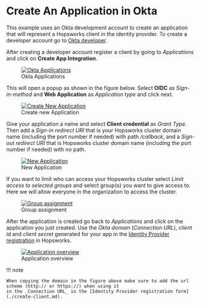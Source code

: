 # Create An Application in Okta

This example uses an Okta development account to create an application that will represent a Hopsworks client in the 
identity provider. To create a developer account go to [Okta developer](https://developer.okta.com/signup/).

After creating a developer account register a client by going to _Applications_ and click on **Create App Integration**.

  <figure>
    <a  href="../../../assets/images/admin/oauth2/okta.png">
      <img src="../../../assets/images/admin/oauth2/okta.png" alt="Okta Applications" />
    </a>
    <figcaption>Okta Applications</figcaption>
  </figure>

This will open a popup as shown in the figure below. Select **OIDC** as _Sign-in-method_ and **Web Application** as 
_Application type_ and click next.
  <figure>
    <a  href="../../../assets/images/admin/oauth2/create-new-app.png">
      <img src="../../../assets/images/admin/oauth2/create-new-app.png" alt="Create New Application" />
    </a>
    <figcaption>Create new Application</figcaption>
  </figure>

Give your application a name and select **Client credential** as _Grant Type_. Then add a _Sign-in redirect URI_ 
that is your Hopsworks cluster domain name (including the port number if needed) with path _/callback_, and a _Sign-out 
redirect URI_ that is Hopsworks cluster domain name (including the port number if needed) with no path.

  <figure>
    <a  href="../../../assets/images/admin/oauth2/new-web-app.png">
      <img src="../../../assets/images/admin/oauth2/new-web-app.png" alt="New Application" />
    </a>
    <figcaption>New Application</figcaption>
  </figure>

If you want to limit who can access your Hopsworks cluster select _Limit access to selected groups_ and 
select group(s) you want to give access to. Here we will allow everyone in the organization to access the cluster.

  <figure>
    <a  href="../../../assets/images/admin/oauth2/assignments.png">
      <img src="../../../assets/images/admin/oauth2/assignments.png" alt="Group assignment" />
    </a>
    <figcaption>Group assignment</figcaption>
  </figure>

After the application is created go back to _Applications_ and click on the application you just created. Use the
_Okta domain_ (_Connection URL_), _client id_ and _client secret_ generated for your app in the 
[Identity Provider registration](./create-client.md) in Hopsworks.

  <figure>
    <a  href="../../../assets/images/admin/oauth2/overview.png">
      <img src="../../../assets/images/admin/oauth2/overview.png" alt="Application overview" />
    </a>
    <figcaption>Application overview</figcaption>
  </figure>

!!! note

    When copying the domain in the figure above make sure to add the url scheme (http:// or https://) when using it 
    in the _Connection URL_ in the [Identity Provider registration form](./create-client.md).